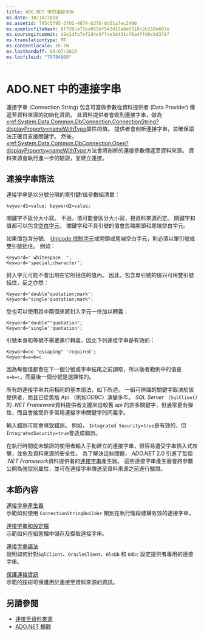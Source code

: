 ```yaml
---
title: ADO.NET 中的連接字串
ms.date: 10/10/2018
ms.assetid: 745c5f95-2f02-4674-b378-6d51a7ec2490
ms.openlocfilehash: 8f726ca71ba955ef542d15e0e8318c2b310e607e
ms.sourcegitcommit: d2e1dfa7ef2d4e9ffae3d431cf6a4ffd9c8d378f
ms.translationtype: MT
ms.contentlocale: zh-TW
ms.lasthandoff: 09/07/2019
ms.locfileid: "70784900"
---
```

# <a name="connection-strings-in-adonet"></a>ADO.NET 中的連接字串

連接字串 (Connection String) 包含可當做參數從資料提供者 (Data Provider) 傳遞至資料來源的初始化資訊。 此資料提供者會收到連接字串，做為<xref:System.Data.Common.DbConnection.ConnectionString?displayProperty=nameWithType>屬性的值。 提供者會剖析連接字串，並確保語法正確且支援關鍵字。 然後， <xref:System.Data.Common.DbConnection.Open?displayProperty=nameWithType>方法會將剖析的連接參數傳遞至資料來源。 資料來源會執行進一步的驗證，並建立連接。

## <a name="connection-string-syntax"></a>連接字串語法

連接字串是以分號分隔的索引鍵/值參數組清單：

```
keyword1=value; keyword2=value;
```

關鍵字不區分大小寫。 不過，值可能會區分大小寫，視資料來源而定。 關鍵字和值都可以包含[空白字元](https://en.wikipedia.org/wiki/Whitespace_character#Unicode)。 關鍵字和不具引號的值會忽略開頭和尾端空白字元。

如果值包含分號、 [Unicode 控制字元](https://en.wikipedia.org/wiki/Unicode_control_characters)或開頭或尾端空白字元，則必須以單引號或雙引號括住。 例如：

```
Keyword=" whitespace  ";
Keyword='special;character';
```

封入字元可能不會出現在它所括住的值內。 因此，包含單引號的值只可用雙引號括住，反之亦然：

```
Keyword='double"quotation;mark';
Keyword="single'quotation;mark";
```

您也可以使用其中兩個來將封入字元一併加以轉義：

```
Keyword="double""quotation";
Keyword='single''quotation';
```

引號本身和等號不需要進行轉義，因此下列連接字串是有效的：

```
Keyword=no "escaping" 'required';
Keyword=a=b=c
```

因為每個值都會在下一個分號或字串結尾之前讀取，所以後者範例中的值是`a=b=c`，而最後一個分號是選擇性的。

所有的連接字串共用相同的基本語法，如下所述。 一組可辨識的關鍵字取決於該提供者，而且已從舊版 Api （例如*ODBC*）演變多年。 *SQL Server* （`SqlClient`）的 *.NET Framework*資料提供者支援來自較舊 api 的許多關鍵字，但通常更有彈性，而且會接受許多常用連接字串關鍵字的同義字。

輸入錯誤可能會導致錯誤。 例如， `Integrated Security=true`是有效的，但`IntegratedSecurity=true`會造成錯誤。

在執行時間從未驗證的使用者輸入手動建立的連接字串，很容易遭受字串插入式攻擊，並危及資料來源的安全性。 為了解決這些問題， *ADO.NET* 2.0 引進了每個 *.NET Framework*資料提供者的[連接字串](connection-string-builders.md)產生器。 這些連接字串產生器會將參數公開為強型別屬性，並可在連接字串傳送至資料來源之前進行驗證。

## <a name="in-this-section"></a>本節內容

[連接字串產生器](connection-string-builders.md)\
示範如何使用 `ConnectionStringBuilder` 類別在執行階段建構有效的連接字串。

[連接字串和設定檔](connection-strings-and-configuration-files.md)\
示範如何在組態檔中儲存及擷取連接字串。

[連接字串語法](connection-string-syntax.md)\
說明如何針對`SqlClient`、`OracleClient`、`OleDb` 和 `Odbc` 設定提供者專用的連接字串。

[保護連接資訊](protecting-connection-information.md)\
示範的技術可保護用於連接至資料來源的資訊。

## <a name="see-also"></a>另請參閱

- [連接至資料來源](/cpp/data/odbc/connecting-to-a-data-source)
- [ADO.NET 概觀](ado-net-overview.md)
